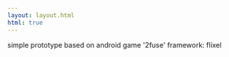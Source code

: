 ```yaml
---
layout: layout.html
html: true
---
```

simple prototype based on android game '2fuse'
framework: flixel
